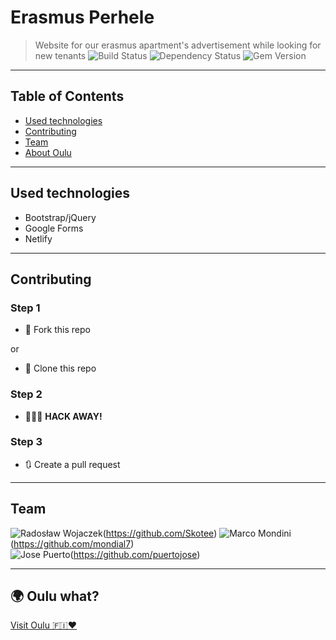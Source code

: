 

# Erasmus Perhele

> Website for our erasmus apartment's advertisement while looking for new tenants
![Build Status](http://img.shields.io/travis/badges/badgerbadgerbadger.svg?style=flat-square) ![Dependency Status](http://img.shields.io/coveralls/badges/badgerbadgerbadger.svg?style=flat-square)
![Gem Version](http://img.shields.io/gem/v/badgerbadgerbadger.svg?style=flat-square)
---

## Table of Contents

- [Used technologies](#Used-technologies)
- [Contributing](#Contributing)
- [Team](#Team)
- [About Oulu ](#About-event)

---

## Used technologies

- Bootstrap/jQuery
- Google Forms
- Netlify

---

## Contributing


### Step 1

- 🍴 Fork this repo

or

- 👯 Clone this repo

### Step 2

- 🔨🔨🔨 **HACK AWAY!**

### Step 3

- 🔃 Create a pull request

---

## Team

 ![Radosław Wojaczek](https://avatars1.githubusercontent.com/u/16490105?s=60&v=4?s=50&v=4?v=3&s=200)(https://github.com/Skotee)
 ![Marco Mondini](https://avatars1.githubusercontent.com/u/10319061?s=60&v=4?s=50&v=4?v=3&s=200)(https://github.com/mondial7)  
 ![Jose Puerto](https://avatars1.githubusercontent.com/u/12296407?s=60&v=4?s=50&v=4?v=3&s=200)(https://github.com/puertojose)

---

## 🌍 Oulu what?

[Visit Oulu 🇫🇮❤️](https://visitoulu.fi/en/)
